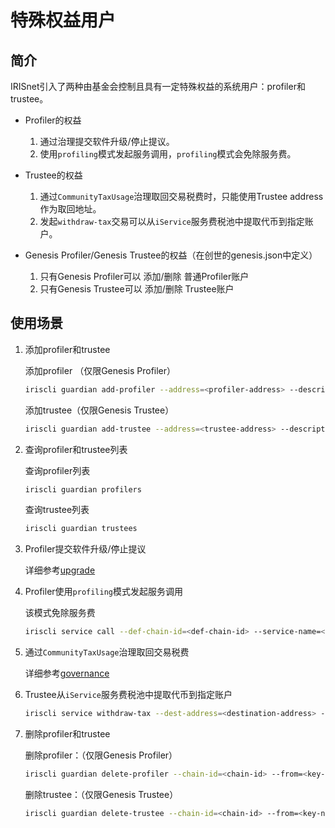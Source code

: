 # 特殊权益用户

## 简介

IRISnet引入了两种由基金会控制且具有一定特殊权益的系统用户：profiler和trustee。

* Profiler的权益
    1. 通过治理提交软件升级/停止提议。
    2. 使用`profiling`模式发起服务调用，`profiling`模式会免除服务费。

* Trustee的权益
    1. 通过`CommunityTaxUsage`治理取回交易税费时，只能使用Trustee address作为取回地址。
    2. 发起`withdraw-tax`交易可以从`iService`服务费税池中提取代币到指定账户。

* Genesis Profiler/Genesis Trustee的权益（在创世的genesis.json中定义）
    1. 只有Genesis Profiler可以 添加/删除 普通Profiler账户
    2. 只有Genesis Trustee可以 添加/删除 Trustee账户

## 使用场景

1. 添加profiler和trustee

    添加profiler （仅限Genesis Profiler）

    ```bash
    iriscli guardian add-profiler --address=<profiler-address> --description=<profiler-description> --chain-id=<chain-id> --from=<key-name> --fee=0.3iris
    ```

    添加trustee（仅限Genesis Trustee）

    ```bash
    iriscli guardian add-trustee --address=<trustee-address> --description=<trustee-description> --chain-id=<chain-id> --from=<key-name> --fee=0.3iris 
    ```

2. 查询profiler和trustee列表

    查询profiler列表

    ```bash
    iriscli guardian profilers
    ```

    查询trustee列表

    ```bash
    iriscli guardian trustees
    ```

3. Profiler提交软件升级/停止提议

    详细参考[upgrade](upgrade.md)

4. Profiler使用`profiling`模式发起服务调用

    该模式免除服务费

    ```bash
    iriscli service call --def-chain-id=<def-chain-id> --service-name=<service-name> --method-id=<method-id> --bind-chain-id=<bind-chain-id> --provider=<provider-address> --service-fee=1iris --request-data=<request-data> --chain-id=<chain-id> --from=<key-name> --fee=0.3iris --profiling=true
    ```

5. 通过`CommunityTaxUsage`治理取回交易税费

    详细参考[governance](governance.md#proposals-on-transaction-fee-community-tax-usage)

6. Trustee从`iService`服务费税池中提取代币到指定账户

    ```bash
    iriscli service withdraw-tax --dest-address=<destination-address> --withdraw-amount=1iris --chain-id=<chain-id> --from=<key-name> --fee=0.3iris
    ```

7. 删除profiler和trustee

    删除profiler：（仅限Genesis Profiler）

    ```bash
    iriscli guardian delete-profiler --chain-id=<chain-id> --from=<key-name> --fee=0.3iris --address=<profiler-address>
    ```

    删除trustee：（仅限Genesis Trustee）

    ```bash
    iriscli guardian delete-trustee --chain-id=<chain-id> --from=<key-name> --fee=0.3iris --address=<trustee-address>
    ```
